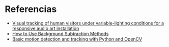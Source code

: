 # Referencias

- [Visual tracking of human visitors under variable-lighting conditions for a responsive audio art installation](https://ieeexplore.ieee.org/document/6315174)
- [How to Use Background Subtraction Methods](https://docs.opencv.org/4.x/d1/dc5/tutorial_background_subtraction.html)
- [Basic motion detection and tracking with Python and OpenCV](https://pyimagesearch.com/2015/05/25/basic-motion-detection-and-tracking-with-python-and-opencv/)